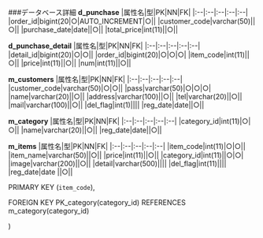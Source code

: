 ###データベース詳細
**d_punchase**
|属性名|型|PK|NN|FK|
|:--|:--|:--|:--|:--|
|order_id|bigint(20|○|AUTO_INCREMENT|○||
|customer_code|varchar(50)||○||
|purchase_date|date||○||
|total_price|int(11)||○||

**d_punchase_detail**
|属性名|型|PK|NN|FK|
|:--|:--|:--|:--|:--|
|detail_id|bigint(20)|○|○||
|order_id|bigint(20)|○|○|○|
|item_code|int(11)||○||
|price|int(11)||○|| 
|num|int(11)||○|| 

**m_customers**
|属性名|型|PK|NN|FK|
|:--|:--|:--|:--|:--|
|customer_code|varchar(50)|○|○||
|pass|varchar(50)|○|○|○|
|name|varchar(20)||○||
|address|varchar(100)||○||
|tel|varchar(20)||○||
|mail|varchar(100)||○||
|del_flag|int(1)||||
|reg_date|date||○||

**m_category**
|属性名|型|PK|NN|FK|
|:--|:--|:--|:--|:--|
|category_id|int(11)|○|○||
|name|varchar(20)||○||
|reg_date|date||○|| 

**m_items** 
|属性名|型|PK|NN|FK|
|:--|:--|:--|:--|:--|
|item_code|int(11)|○|○||
|item_name|varchar(50)||○|| 
|price|int(11)||○||
|category_id|int(11)||○|○|
|image|varchar(200)||○||
|detail|varchar(500)|||| 
|del_flag|int(11)||||
|reg_date|date ||○||

PRIMARY KEY (`item_code`), 

  FOREIGN KEY PK_category(category_id) REFERENCES m_category(category_id) 

) 
